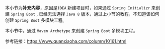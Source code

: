 
本小节为**补充内容**，原因是`IDEA` 新建项目时，如果通过 `Spring Initializr` 来创建 `Spring Boot` , 已经无法选择 `Java 8` 版本，通过上小节的教程，不知道该如何创建 `Spring Boot` 多模块工程。

本小节中，通过 `Maven Archetype` 来创建 `Spring Boot` 多模块工程。

参考链接：https://www.quanxiaoha.com/column/10161.html